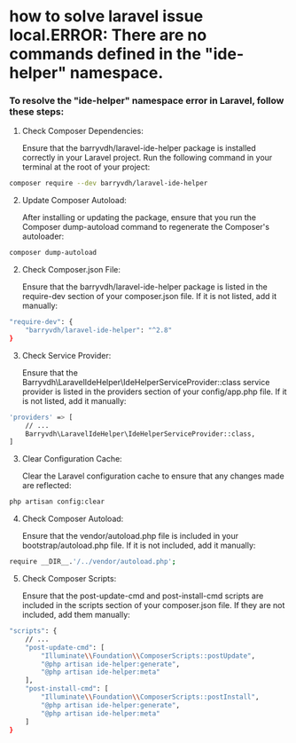 # how to solve laravel issue local.ERROR: There are no commands defined in the "ide-helper" namespace.

### To resolve the "ide-helper" namespace error in Laravel, follow these steps:

1. Check Composer Dependencies: <br>

   Ensure that the barryvdh/laravel-ide-helper package is installed correctly in your Laravel project. Run the following command in your terminal at the root of your project:

```bash
composer require --dev barryvdh/laravel-ide-helper
```

2. Update Composer Autoload: <br>

   After installing or updating the package, ensure that you run the Composer dump-autoload command to regenerate the Composer's autoloader:

```bash
composer dump-autoload
```

2. Check Composer.json File: <br>

   Ensure that the barryvdh/laravel-ide-helper package is listed in the require-dev section of your composer.json file. If it is not listed, add it manually:

```bash
"require-dev": {
    "barryvdh/laravel-ide-helper": "^2.8"
}
```

3. Check Service Provider: <br>

   Ensure that the Barryvdh\LaravelIdeHelper\IdeHelperServiceProvider::class service provider is listed in the providers section of your config/app.php file. If it is not listed, add it manually:

```bash
'providers' => [
    // ...
    Barryvdh\LaravelIdeHelper\IdeHelperServiceProvider::class,
]
```

3. Clear Configuration Cache: <br>

   Clear the Laravel configuration cache to ensure that any changes made are reflected:

```bash
php artisan config:clear
```

4. Check Composer Autoload: <br>

   Ensure that the vendor/autoload.php file is included in your bootstrap/autoload.php file. If it is not included, add it manually:

```bash
require __DIR__.'/../vendor/autoload.php';
```

5. Check Composer Scripts: <br>

   Ensure that the post-update-cmd and post-install-cmd scripts are included in the scripts section of your composer.json file. If they are not included, add them manually:

```bash
"scripts": {
    // ...
    "post-update-cmd": [
        "Illuminate\\Foundation\\ComposerScripts::postUpdate",
        "@php artisan ide-helper:generate",
        "@php artisan ide-helper:meta"
    ],
    "post-install-cmd": [
        "Illuminate\\Foundation\\ComposerScripts::postInstall",
        "@php artisan ide-helper:generate",
        "@php artisan ide-helper:meta"
    ]
}
```
